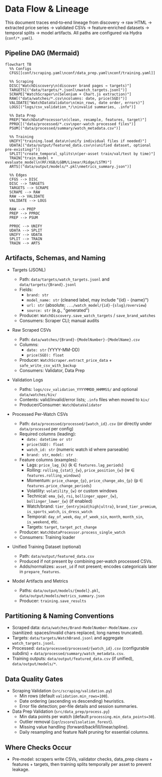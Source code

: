 # Data Flow & Lineage

This document traces end‑to‑end lineage from discovery → raw HTML → extracted price series → validated CSVs → feature‑enriched datasets → temporal splits → model artifacts. All paths are configured via Hydra (`conf/*.yaml`).

## Pipeline DAG (Mermaid)
```mermaid
flowchart TB
  %% Configs
  CFGS[[conf/scraping.yaml\nconf/data_prep.yaml\nconf/training.yaml]]

  %% Scraping
  DISC["WatchDiscovery\n(discover brand pages → targets)"]
  TARGETS[("data/targets/*.jsonl\nwatch_targets.jsonl")] 
  SCRAPE["WatchScraper\n(Selenium + Chart.js extraction)"]
  RAW[("data/watches/*.csv\ncolumns: date, price(SGD)")]
  VALIDATE["WatchDataValidator\n(min_rows, date order, errors)"]
  LOGS[("logs/csv_validation_*/\ninvalid summaries, .info")]

  %% Data Prep
  PREP["WatchDataProcessor\n(clean, resample, features, target)"]
  PPROC[("data/processed/*.csv\nper-watch processed files")]
  PSUM[("data/processed/summary/watch_metadata.csv")] 

  %% Training
  UNIFY["training.load_data\n(unify individual files if needed)"]
  UDATA[("data/output/featured_data.csv\n(unified dataset, optional pre-existing)")]
  SPLIT["create_temporal_splits\n(per-asset train/val/test by time)"]
  TRAIN["train_model + evaluate_model\n(RF/XGB/LGBM/Linear/Ridge/LSTM)"]
  ARTS[("data/output/models/*.pkl\nmetrics_summary.json")] 

  %% Edges
  CFGS --> DISC
  DISC --> TARGETS
  TARGETS --> SCRAPE
  SCRAPE --> RAW
  RAW --> VALIDATE
  VALIDATE --> LOGS

  RAW --> PREP
  PREP --> PPROC
  PREP --> PSUM

  PPROC --> UNIFY
  UDATA --> SPLIT
  UNIFY --> UDATA
  SPLIT --> TRAIN
  TRAIN --> ARTS
```

## Artifacts, Schemas, and Naming

- Targets (JSONL)
  - Path: `data/targets/watch_targets.jsonl` and `data/targets/{Brand}.jsonl`
  - Fields:
    - `brand: str`
    - `model_name: str` (cleaned label, may include "{id} - {name}")
    - `url: str` (absolute; `.../watch_model/{id}-{slug}/overview`)
    - `source: str` (e.g., "generated")
  - Producer: `WatchDiscovery.save_watch_targets` / `save_brand_watches`
  - Consumers: Scraper CLI; manual audits

- Raw Scraped CSVs
  - Path: `data/watches/{Brand}-{ModelNumber}-{ModelName}.csv`
  - Columns:
    - `date: str` (YYYY-MM-DD)
    - `price(SGD): float`
  - Producer: `WatchScraper.extract_price_data` + `safe_write_csv_with_backup`
  - Consumers: Validator, Data Prep

- Validation Logs
  - Paths: `logs/csv_validation_YYYYMMDD_HHMMSS/` and optional `data/watches/kiv/`
  - Contents: valid/invalid/error lists; `.info` files when moved to `kiv/`
  - Producer/Consumer: `WatchDataValidator`

- Processed Per‑Watch CSVs
  - Path: `data/processed/processed/{watch_id}.csv` (or directly under `data/processed` per config)
  - Required columns (leading):
    - `date: datetime or str`
    - `price(SGD): float`
    - `watch_id: str` (numeric watch id where parseable)
    - `brand: str`, `model: str`
  - Feature columns (examples):
    - Lags: `price_lag_{k}` (k ∈ `features.lag_periods`)
    - Rolling: `rolling_{stat}_{w}`, `price_position_{w}` (w ∈ `features.rolling_windows`)
    - Momentum: `price_change_{p}`, `price_change_abs_{p}` (p ∈ `features.price_change_periods`)
    - Volatility: `volatility_{w}` or custom windows
    - Technical: `ema_{w}`, `rsi`, `bollinger_upper_{w}`, `bollinger_lower_{w}` (if enabled)
    - Watch/brand: `tier_{entry|mid|high|ultra}`, `brand_tier_premium`, `is_sports_watch`, `is_dress_watch`
    - Temporal: `day_of_week`, `day_of_week_sin`, `month`, `month_sin`, `is_weekend`, etc.
    - Targets: `target`, `target_pct_change`
  - Producer: `WatchDataProcessor.process_single_watch`
  - Consumers: Training loader

- Unified Training Dataset (optional)
  - Path: `data/output/featured_data.csv`
  - Produced if not present by combining per‑watch processed CSVs.
  - Adds/normalizes: `asset_id` if not present; encodes categoricals later in `prepare_features`.

- Model Artifacts and Metrics
  - Paths: `data/output/models/{model}.pkl`, `data/output/models/metrics_summary.json`
  - Producer: `training.save_results`

## Partitioning & Naming Conventions
- Scraped data: `data/watches/Brand-ModelNumber-ModelName.csv` (sanitized: spaces/invalid chars replaced, long names truncated).
- Targets: `data/targets/WatchBrand.jsonl` and aggregate `watch_targets.jsonl`.
- Processed: `data/processed/processed/{watch_id}.csv` (configurable subdirs) + `data/processed/summary/watch_metadata.csv`.
- Training outputs: `data/output/featured_data.csv` (if unified), `data/output/models/*`.

## Data Quality Gates
- Scraping Validation (`src/scraping/validation.py`)
  - Min rows (default `validation.min_rows=100`).
  - Date ordering (ascending vs descending) heuristics.
  - Error file detection; per‑file details and session summaries.
- Data Prep Validation (`src/data_prep/process.py`)
  - Min data points per watch (default `processing.min_data_points=30`).
  - Outlier removal (`iqr`/`zscore`/`isolation_forest`).
  - Missing value handling (forward/backfill/linear/spline).
  - Daily resampling and feature NaN pruning for essential columns.

## Where Checks Occur
- Pre‑model: scrapers write CSVs, validator checks, data_prep cleans + features + targets, then training splits temporally per asset to prevent leakage.

